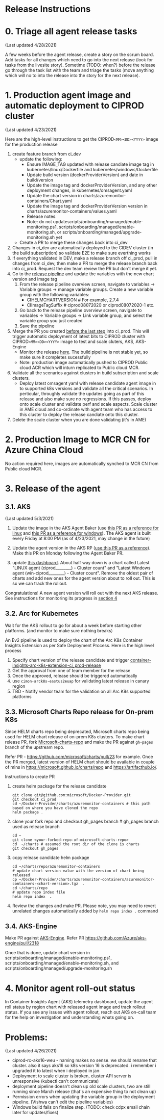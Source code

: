# Release Instructions

# 0. Triage all agent release tasks
(Last updated 4/28/2021)

A few weeks before the agent release, create a story on the scrum board. Add tasks for all changes which need to go into the next release (look for tasks from the livesite story). Sometime (TODO: when?) before the release go through the task list with the team and triage the tasks (move anything which will no to into the release into the story for the next release).

# 1. Production agent image and automatic deployment to CIPROD cluster
(Last updated 4/23/2021)

Here are the high-level instructions to get the CIPROD`<MM><DD><YYYY>` image for the production release
1. create feature branch from ci_dev
   - update the following:
      <!--      > Note: This required since Azure Dev Ops pipeline doesnt support --build-arg yet to automate this.    -- What does this line mean? -->
      - Ensure IMAGE_TAG updated with release candiate image tag in kubernetes/linux/Dockerfile and kubernetes/windows/Dockerfile
      - Update build version (dockerProviderVersion) and date in build/version
      - Update the image tag and dockerProviderVersion, and any other deployment changes, in kubernetes/omsagent.yaml
      - Update the chart version in charts/azuremonitor-containers/Chart.yaml
      - Update the image tag and dockerProviderVersion version in charts/azuremonitor-containers/values.yaml 
      - Release notes
      - Note: do not updatescripts/onboarding/managed/enable-monitoring.ps1, scripts/onboarding/managed/enable-monitoring.sh, or scripts/onboarding/managed/upgrade-monitoring.sh yet
   - Create a PR to merge these changes back into ci_dev
2. Changes in ci_dev are automatically deployed to the CIDEV cluster (in the build subscription) so validate E2E to make sure everthing works
3. <a name="create_ci_prod_pr_anchor">If</a> everything validated in DEV, make a release branch off ci_prod, pull in changes from ci_dev, then make a PR to merge the release branch back into ci_prod. Request the dev team review the PR but don't merge it yet.
4. Go to the [release pipeline](https://github-private.visualstudio.com/microsoft/_releaseDefinition?definitionId=11&_a=environments-editor-preview) and update the variables with the new chart version and image tag
   1. From the release pipeline overview screen, navigate to variables -> Variable groups -> manage variable groups. Create a new variable group with the following variables:
      - CIHELMCHARTVERSION <VersionValue> # For example, 2.7.4
      - CIImageTagSuffix <ImageTag> # ciprod08072020 or ciprod08072020-1 etc.
   2. Go back to the release pipeline overview screen, navigate to variables -> Variable groups -> Link variable group, and select the variable group you just created
   3. Save the pipeline
5. Merge the PR you created [before the last step](#create_ci_prod_pr_anchor) into ci_prod. This will trigger automatic deployment of latest bits to CIPROD cluster with CIPROD`<MM><DD><YYYY>` image to test and scale cluters, AKS, AKS-Engine
   - Monitor the release [here](https://github-private.visualstudio.com/microsoft/_build?definitionId=243). The build pipeline is not stable yet, so make sure it completes sucessfully
   - Note: production image automatically pushed to CIPROD Public cloud ACR which will inturn replicated to Public cloud MCR.
6. Validate all the scenarios against clusters in build subscription and scale clusters. 
   - Deploy latest omsagent yaml with release candidate agent image in to supported k8s versions and validate all the critical scenarios. In perticular, throughly validate the updates going as part of this release and also make sure no regressions. If  this passes, deploy onto scale cluster and  validate perf and scale aspects. Scale cluster in AME cloud and co-ordinate with agent team who has access to this cluster to deploy the release candiate onto this cluster.
7. Delete the scale cluster when you are done validating (it's in AME)


# 2. Production Image to MCR CN for Azure China Cloud

No action required here, images are automatically synched to MCR CN from Public cloud MCR.

# 3. Release of the agent

## 3.1. AKS
(Last updated 5/3/2021)

   1. Update the image in the AKS Agent Baker (use [this PR as a reference for linux](https://github.com/Azure/AgentBaker/pull/775) and [this PR as a reference for windows](https://github.com/Azure/AgentBaker/pull/813)). The AKS agent is built every Friday at 8:00 PM  (as of 4/23/2021, may change in the future)
2. Update the agent version in the AKS RP ([use this PR as a reference](https://msazure.visualstudio.com/CloudNativeCompute/_git/aks-rp/pullrequest/4425425)). Make this PR on Monday following the Agent Baker PR.

3. update [this dashboard](https://ms.portal.azure.com/#@microsoft.onmicrosoft.com/dashboard/arm/subscriptions/13d371f9-5a39-46d5-8e1b-60158c49db84/resourcegroups/dashboards/providers/microsoft.portal/dashboards/011897c2-1ea6-4e21-bc8e-2c835fe40024). About half way down is a chart called Latest "LINUX agent (ciprod________) - Cluster count" and "Latest Windows agent (win-ciprod________) - Cluster count". Remove the oldest pair of charts and add new ones for the agent version about to roll out. This is so we can track the rollout.

Congratulations! A new agent version will roll out with the next AKS release. See instructions for monitoring its progress in [section 4](#monitor_anchor)


## 3.2. Arc for Kubernetes 

Wait for the AKS rollout to go for about a week before starting other platforms. (and monitor to make sure nothing breaks)

An Ev2 pipeline is used to deploy the chart of the Arc K8s Container Insights Extension as per Safe Deployment Process. 
Here is the high level process

1. Specify chart version of the release candidate and trigger [container-insights-arc-k8s-extension-ci_prod-release](https://github-private.visualstudio.com/microsoft/_release?_a=releases&view=all)
2. Get the approval from one of team member for the release
3. Once the approved, release should be triggered automatically 
4. use `cimon-arck8s-eastus2euap` for validating latest release in canary region
5. TBD - Notify vendor team for the validation on all Arc K8s supported platforms


## 3.3. Microsoft Charts Repo release for On-prem K8s

Since HELM charts repo being deprecated, Microsoft charts repo being used for HELM chart release of on-prem K8s clusters. 
To make chart release PR, fork [Microsoft-charts-repo]([https://github.com/microsoft/charts/tree/gh-pages) and make the PR against `gh-pages` branch of the upstream repo. 

Refer PR - https://github.com/microsoft/charts/pull/23 for example.
Once the PR merged, latest version of HELM chart should be available in couple of mins in https://microsoft.github.io/charts/repo and https://artifacthub.io/.

Instructions to create PR

1. create helm package for the release candidate 
   ```
   git clone git@github.com:microsoft/Docker-Provider.git
   git checkout ci_prod
   cd ~/Docker-Provider/charts/azuremonitor-containers # this path based on where you have cloned the repo
   helm package . 
   ```

2. clone your fork repo and checkout gh_pages branch # gh_pages branch used as release branch 
   ```
   cd ~ 
   git clone <your-forked-repo-of-microsoft-charts-repo>
   cd  ~/charts # assumed the root dir of the clone is charts
   git checkout gh_pages
   ```

3. copy release candidate helm package 
   ```
   cd ~/charts/repo/azuremonitor-containers 
   # update chart version value with the version of chart being released
   cp ~/Docker-Provider/charts/azuremonitor-containers/azuremonitor-containers-<chart-version>.tgz  .  
   cd ~/charts/repo
   # update repo index file 
   helm repo index  .
   ```
    
4. Review the changes and make PR. Please note, you may need to revert unrelated changes automatically added by `helm repo index .` command



## 3.4. AKS-Engine

Make PR against [AKS-Engine](https://github.com/Azure/aks-engine). Refer PR https://github.com/Azure/aks-engine/pull/2318

Once that is done, update chart version in scripts/onboarding/managed/enable-monitoring.ps1, scripts/onboarding/managed/enable-monitoring.sh, and scripts/onboarding/managed/upgrade-monitoring.sh


# 4. Monitor agent roll-out status

<a name="monitor_anchor">In</a> Container Insights Agent (AKS) telemetry dashboard, update the agent roll status by  region chart with released agent image and track rollout status. If you see any issues with agent rollout, reach out AKS on-call team for the help on investigation and understanding whats going on.




# Problems:
(Last updated 4/26/2021)

- ciprod-rc-aks16-weu - naming makes no sense. we should rename that cluster. also it says aks16 so k8s version 16 is deprecated. i remember i upgraded it to latest when i deployed in jan
- Deployment to scale cluster is broken, cluster API server is unresponsive (kubectl can't communicate)
- deployment pipeline doesn't clean up old scale clusters, two are still running since March release (that's an expensive thing to not clean up)
- Permission errors when updating the variable group in the deployment pipeline. (Vishwa can't edit the pipeline variables)
- Windows build fails on finalize step. (TODO: check cdpx email chain later for updates/fixes)
